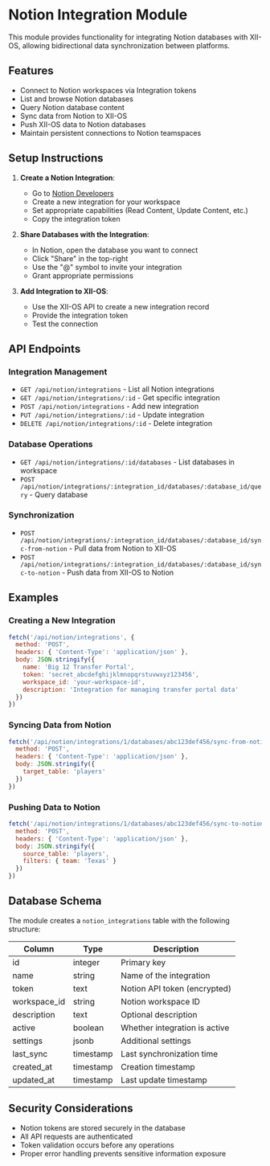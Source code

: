 # Notion Integration Module

This module provides functionality for integrating Notion databases with XII-OS, allowing bidirectional data synchronization between platforms.

## Features

- Connect to Notion workspaces via Integration tokens
- List and browse Notion databases
- Query Notion database content
- Sync data from Notion to XII-OS
- Push XII-OS data to Notion databases
- Maintain persistent connections to Notion teamspaces

## Setup Instructions

1. **Create a Notion Integration**:
   - Go to [Notion Developers](https://www.notion.com/my-integrations)
   - Create a new integration for your workspace
   - Set appropriate capabilities (Read Content, Update Content, etc.)
   - Copy the integration token

2. **Share Databases with the Integration**:
   - In Notion, open the database you want to connect
   - Click "Share" in the top-right
   - Use the "@" symbol to invite your integration
   - Grant appropriate permissions

3. **Add Integration to XII-OS**:
   - Use the XII-OS API to create a new integration record
   - Provide the integration token
   - Test the connection

## API Endpoints

### Integration Management

- `GET /api/notion/integrations` - List all Notion integrations
- `GET /api/notion/integrations/:id` - Get specific integration
- `POST /api/notion/integrations` - Add new integration
- `PUT /api/notion/integrations/:id` - Update integration
- `DELETE /api/notion/integrations/:id` - Delete integration

### Database Operations

- `GET /api/notion/integrations/:id/databases` - List databases in workspace
- `POST /api/notion/integrations/:integration_id/databases/:database_id/query` - Query database

### Synchronization

- `POST /api/notion/integrations/:integration_id/databases/:database_id/sync-from-notion` - Pull data from Notion to XII-OS
- `POST /api/notion/integrations/:integration_id/databases/:database_id/sync-to-notion` - Push data from XII-OS to Notion

## Examples

### Creating a New Integration

```javascript
fetch('/api/notion/integrations', {
  method: 'POST',
  headers: { 'Content-Type': 'application/json' },
  body: JSON.stringify({
    name: 'Big 12 Transfer Portal',
    token: 'secret_abcdefghijklmnopqrstuvwxyz123456',
    workspace_id: 'your-workspace-id',
    description: 'Integration for managing transfer portal data'
  })
})
```

### Syncing Data from Notion

```javascript
fetch('/api/notion/integrations/1/databases/abc123def456/sync-from-notion', {
  method: 'POST',
  headers: { 'Content-Type': 'application/json' },
  body: JSON.stringify({
    target_table: 'players'
  })
})
```

### Pushing Data to Notion

```javascript
fetch('/api/notion/integrations/1/databases/abc123def456/sync-to-notion', {
  method: 'POST',
  headers: { 'Content-Type': 'application/json' },
  body: JSON.stringify({
    source_table: 'players',
    filters: { team: 'Texas' }
  })
})
```

## Database Schema

The module creates a `notion_integrations` table with the following structure:

| Column | Type | Description |
|--------|------|-------------|
| id | integer | Primary key |
| name | string | Name of the integration |
| token | text | Notion API token (encrypted) |
| workspace_id | string | Notion workspace ID |
| description | text | Optional description |
| active | boolean | Whether integration is active |
| settings | jsonb | Additional settings |
| last_sync | timestamp | Last synchronization time |
| created_at | timestamp | Creation timestamp |
| updated_at | timestamp | Last update timestamp |

## Security Considerations

- Notion tokens are stored securely in the database
- All API requests are authenticated
- Token validation occurs before any operations
- Proper error handling prevents sensitive information exposure 